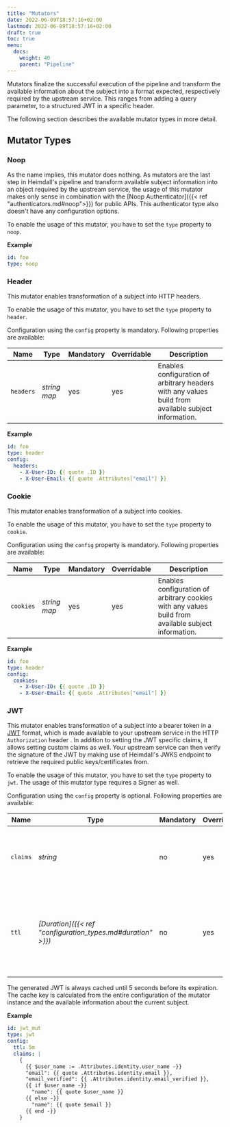 ```yaml
---
title: "Mutators"
date: 2022-06-09T18:57:16+02:00
lastmod: 2022-06-09T18:57:16+02:00
draft: true
toc: true
menu:
  docs:
    weight: 40
    parent: "Pipeline"
---
```


Mutators finalize the successful execution of the pipeline and transform the available information about the subject into a format expected, respectively required by the upstream service. This ranges from adding a query parameter, to a structured JWT in a specific header.

The following section describes the available mutator types in more detail.

## Mutator Types

### Noop

As the name implies, this mutator does nothing. As mutators are the last step in Heimdall's pipeline and transform available subject information into an object required by the upstream service, the usage of this mutator makes only sense in combination with the [Noop Authenticator]({{< ref "authenticators.md#noop">}}) for public APIs. This authenticator type also doesn't have any configuration options.

To enable the usage of this mutator, you have to set the `type` property to `noop`.

**Example**

```yaml
id: foo
type: noop
```

### Header

This mutator enables transformation of a subject into HTTP headers. 

To enable the usage of this mutator, you have to set the `type` property to `header`.

Configuration using the `config` property is mandatory. Following properties are available:

| Name      | Type         | Mandatory | Overridable | Description                                                                                          |
|-----------|--------------|-----------|-------------|------------------------------------------------------------------------------------------------------|
| `headers` | *string map* | yes       | yes         | Enables configuration of arbitrary headers with any values build from available subject information. |

**Example**

```yaml
id: foo
type: header
config:
  headers:
    - X-User-ID: {{ quote .ID }}
    - X-User-Email: {{ quote .Attributes["email"] }}
```

### Cookie

This mutator enables transformation of a subject into cookies.

To enable the usage of this mutator, you have to set the `type` property to `cookie`.

Configuration using the `config` property is mandatory. Following properties are available:

| Name      | Type         | Mandatory | Overridable | Description                                                                                          |
|-----------|--------------|-----------|-------------|------------------------------------------------------------------------------------------------------|
| `cookies` | *string map* | yes       | yes         | Enables configuration of arbitrary cookies with any values build from available subject information. |

**Example**

```yaml
id: foo
type: header
config:
  cookies:
    - X-User-ID: {{ quote .ID }}
    - X-User-Email: {{ quote .Attributes["email"] }}
```

### JWT

This mutator enables transformation of a subject into a bearer token in a [JWT](https://www.rfc-editor.org/rfc/rfc7519) format, which is made available to your upstream service in the HTTP `Authorization` header . In addition to setting the JWT specific claims, it allows setting custom claims as well. Your upstream service can then verify the signature of the JWT by making use of Heimdall's JWKS endpoint to retrieve the required public keys/certificates from.

To enable the usage of this mutator, you have to set the `type` property to `jwt`. The usage of this mutator type requires a Signer as well.

Configuration using the `config` property is optional. Following properties are available:

| Name     | Type                                                        | Mandatory | Overridable | Description                                                                                                                                                                                                      |
|----------|-------------------------------------------------------------|-----------|-------------|------------------------------------------------------------------------------------------------------------------------------------------------------------------------------------------------------------------|
| `claims` | *string*                                                    | no        | yes         | Your template with custom claims, you would like to add to the JWT. See also [Templating]({{< ref "_index.md#templating" >}}).                                                                                   |
| `ttl`    | *[Duration]({{< ref "configuration_types.md#duration" >}})* | no        | yes         | Defines how long the JWT should be valid. Defaults to 5 minutes. Heimdall sets the `iat` and the `nbf` claims to the current system time. The value of the `exp` claim is then influenced by the `ttl` property. | 

The generated JWT is always cached until 5 seconds before its expiration. The cache key is calculated from the entire configuration of the mutator instance and the available information about the current subject.

**Example**

```yaml
id: jwt_mut
type: jwt
config:
  ttl: 5m
  claims: |
    {
      {{ $user_name := .Attributes.identity.user_name -}}
      "email": {{ quote .Attributes.identity.email }},
      "email_verified": {{ .Attributes.identity.email_verified }},
      {{ if $user_name -}}
        "name": {{ quote $user_name }}
      {{ else -}}
        "name": {{ quote $email }}
      {{ end -}}
    }
```
